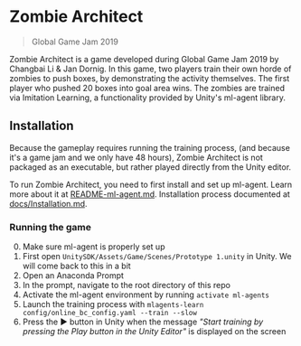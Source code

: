 Zombie Architect
====
> Global Game Jam 2019

Zombie Architect is a game developed during Global Game Jam 2019 by Changbai Li & Jan Dornig.
In this game, two players train their own horde of zombies to push boxes, by demonstrating the activity themselves. The first player who pushed 20 boxes into goal area wins.
The zombies are trained via Imitation Learning, a functionality provided by Unity's ml-agent library.

## Installation

Because the gameplay requires running the training process, (and because it's a game jam and we only have 48 hours), Zombie Architect is not packaged as an executable, but rather played directly from the Unity editor.

To run Zombie Architect, you need to first install and set up ml-agent. Learn more about it at [README-ml-agent.md](README-ml-agent.md). Installation process documented at [docs/Installation.md](docs/Installation.md).

### Running the game

0. Make sure ml-agent is properly set up
1. First open `UnitySDK/Assets/Game/Scenes/Prototype 1.unity` in Unity. We will come back to this in a bit
2. Open an Anaconda Prompt
3. In the prompt, navigate to the root directory of this repo
4. Activate the ml-agent environment by running `activate ml-agents`
5. Launch the training process with `mlagents-learn config/online_bc_config.yaml --train --slow`
6. Press the :arrow_forward: button in Unity when the message _"Start training by pressing the Play button in the Unity Editor"_ is displayed on the screen